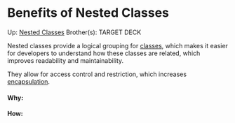 # Benefits of Nested Classes

Up: [Nested Classes](nested_classes)
Brother(s):
TARGET DECK

Nested classes provide a logical grouping for [classes](classes), which makes it easier for developers to understand how these classes are related, which improves readability and maintainability.

They allow for access control and restriction, which increases [encapsulation](encapsulation).





































#### Why:
#### How:









